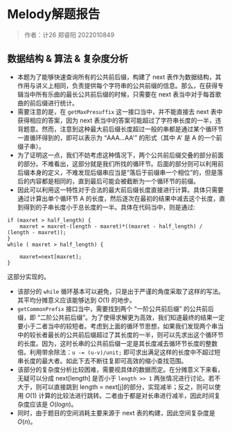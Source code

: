 # Melody解题报告
> 作者：计26 郑睿阳 2022010849

## 数据结构 & 算法 & 复杂度分析
* 本题为了能够快速查询所有的公共前后缀，构建了 next 表作为数据结构，其作用与讲义上相同，负责提供每个字符串的公共前缀的信息。那么，在获得专辑当中所有乐曲的最长公共前后缀的时候，只需要在 next 表当中对于每首歌曲的前后缀进行统计。
* 需要注意的是，在 `getMaxPresuffix` 这一接口当中，并不能直接去 next 表中获得相应的答案，因为 next 表当中的答案可能超过了字符串长度的一半，违背题意。然而，注意到这种最大前后缀长度超过一般的串都是通过某个循环节一直循环得到的，即可以表示为 “AAA...AA'” 的形式（其中 A' 是 A 的一个前缀子串）。
* 为了证明这一点，我们不妨考虑这种情况下，两个公共前后缀交叠的部分前面的部分。不难看出，这部分就是我们所找的循环节。后面的部分则可以利用前后缀本身的定义，不难发现后缀串应当是“落后于前缀串一个相位”的，但是落后的内容都是相同的，直到最后可能会被截断为一个循环节的前缀。
* 因此可以利用这一特性对于合法的最大前后缀长度直接进行计算。具体只需要通过计算出单个循环节 A 的长度，然后逐次在最初的结果中减去这个长度，直到得到的子串长度小于总长度的一半。具体在代码当中，则是通过:
```
if (maxret > half_length) {
    maxret = maxret-(length - maxret)*((maxret - half_length) / (length - maxret));
}
while ( maxret > half_length) {

    maxret=next[maxret];
}
```
这部分实现的。
* 该部分的 `while` 循环基本可以避免，只是出于严谨的角度采取了这样的写法。其平均分摊意义应该能够达到 $O(1)$ 的地步。
* `getCommonPrefix` 接口当中，需要找到两个 “一阶公共前后缀” 的公共前后缀，即 “二阶公共前后缀”。为了使得求解更为高效，我们知道最终的结果一定要小于二者当中的较短者。考虑到上面的循环节思想，如果我们发现两个串当中的较长者最长的公共前后缀超过了其长度的一半，则可以先求出这个循环节的长度。因为，这时长串的公共前后缀一定是其长度减去循环节长度的整数倍。利用带余除法：`u -= (u-v)/unit;` 即可求出满足这样的长度中不超过短串长度的最大者。如此下去不断往复即可高效的缩小查找范围。
* 该部分的复杂度分析比较困难，需要视具体的数据而定。在分摊意义下来看，无疑可以分成 next[length] 是否小于 `length >> 1` 两张情况进行讨论。若不大于，则可以直接跳到 length = next[j]的部分，实现减半；反之，则可以使用 $O(1)$ 计算的比较法进行跳转。二者由于都是对长串进行减半，因此时间复杂度应该是 $O(logn)$。
* 同时，由于题目的空间消耗主要来源于 next 表的构建，因此空间复杂度是 $O(n)$。

